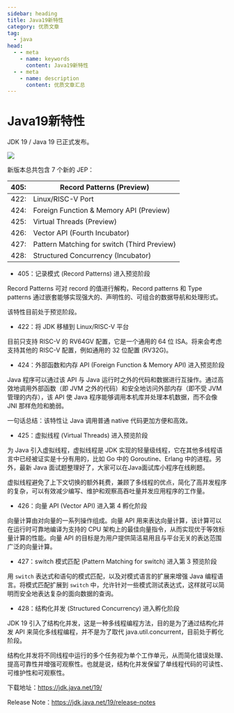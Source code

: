 ```yaml
---
sidebar: heading
title: Java19新特性
category: 优质文章
tag:
  - java
head:
  - - meta
    - name: keywords
      content: Java19新特性
  - - meta
    - name: description
      content: 优质文章汇总
---
```


# Java19新特性

JDK 19 / Java 19 已正式发布。

![](http://img.topjavaer.cn/img/java19.png)

新版本总共包含 7 个新的 JEP：

| 405: | Record Patterns (Preview)                   |
| ---- | ------------------------------------------- |
| 422: | Linux/RISC-V Port                           |
| 424: | Foreign Function & Memory API (Preview)     |
| 425: | Virtual Threads (Preview)                   |
| 426: | Vector API (Fourth Incubator)               |
| 427: | Pattern Matching for switch (Third Preview) |
| 428: | Structured Concurrency (Incubator)          |

- 405：记录模式 (Record Patterns) 进入预览阶段

Record Patterns 可对 record 的值进行解构，Record patterns 和 Type patterns 通过嵌套能够实现强大的、声明性的、可组合的数据导航和处理形式。

该特性目前处于预览阶段。

- 422：将 JDK 移植到 Linux/RISC-V 平台

目前只支持 RISC-V 的 RV64GV 配置，它是一个通用的 64 位 ISA。将来会考虑支持其他的 RISC-V 配置，例如通用的 32 位配置 (RV32G)。

- 424：外部函数和内存 API (Foreign Function & Memory API) 进入预览阶段

Java 程序可以通过该 API 与 Java 运行时之外的代码和数据进行互操作。通过高效地调用外部函数（即 JVM 之外的代码）和安全地访问外部内存（即不受 JVM 管理的内存），该 API 使 Java 程序能够调用本机库并处理本机数据，而不会像 JNI 那样危险和脆弱。

一句话总结：该特性让 Java 调用普通 native 代码更加方便和高效。

- 425：虚拟线程 (Virtual Threads) 进入预览阶段

为 Java 引入虚拟线程，虚拟线程是 JDK 实现的轻量级线程，它在其他多线程语言中已经被证实是十分有用的，比如 Go 中的 Goroutine、Erlang 中的进程。另外，最新 Java 面试题整理好了，大家可以在Java面试库小程序在线刷题。

虚拟线程避免了上下文切换的额外耗费，兼顾了多线程的优点，简化了高并发程序的复杂，可以有效减少编写、维护和观察高吞吐量并发应用程序的工作量。

- 426：向量 API (Vector API) 进入第 4 孵化阶段

向量计算由对向量的一系列操作组成。向量 API 用来表达向量计算，该计算可以在运行时可靠地编译为支持的 CPU 架构上的最佳向量指令，从而实现优于等效标量计算的性能。向量 API 的目标是为用户提供简洁易用且与平台无关的表达范围广泛的向量计算。

- 427：switch 模式匹配 (Pattern Matching for switch) 进入第 3 预览阶段

用 `switch` 表达式和语句的模式匹配，以及对模式语言的扩展来增强 Java 编程语言。将模式匹配扩展到 `switch` 中，允许针对一些模式测试表达式，这样就可以简明而安全地表达复杂的面向数据的查询。

- 428：结构化并发 (Structured Concurrency) 进入孵化阶段

JDK 19 引入了结构化并发，这是一种多线程编程方法，目的是为了通过结构化并发 API 来简化多线程编程，并不是为了取代 java.util.concurrent，目前处于孵化阶段。

结构化并发将不同线程中运行的多个任务视为单个工作单元，从而简化错误处理、提高可靠性并增强可观察性。也就是说，结构化并发保留了单线程代码的可读性、可维护性和可观察性。

下载地址：https://jdk.java.net/19/

Release Note：https://jdk.java.net/19/release-notes
